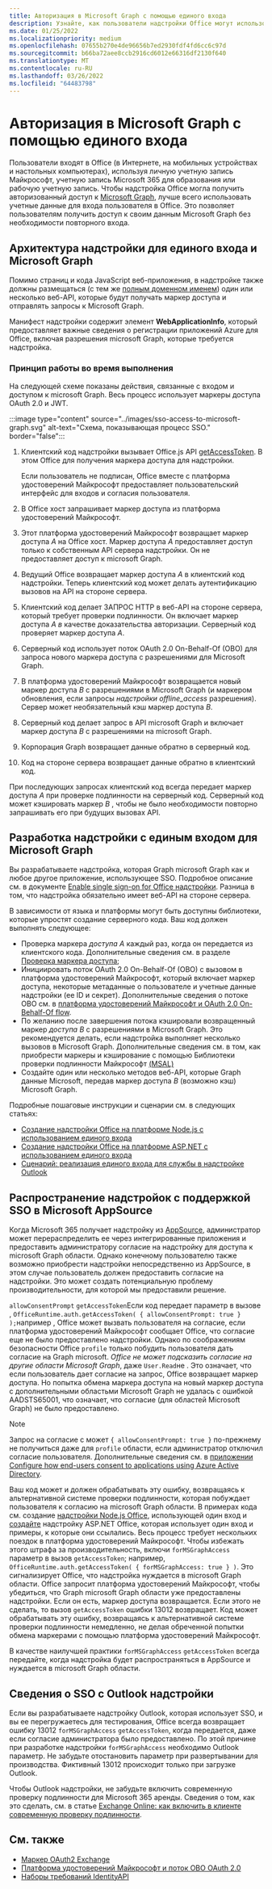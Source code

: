 ```yaml
---
title: Авторизация в Microsoft Graph с помощью единого входа
description: Узнайте, как пользователи надстройки Office могут использовать один вход (SSO) для получения данных из Microsoft Graph.
ms.date: 01/25/2022
ms.localizationpriority: medium
ms.openlocfilehash: 07655b270e4de96656b7ed2930fdf4fd6cc6c97d
ms.sourcegitcommit: b66ba72aee8ccb2916cd6012e66316df2130f640
ms.translationtype: MT
ms.contentlocale: ru-RU
ms.lasthandoff: 03/26/2022
ms.locfileid: "64483798"
---
```

# <a name="authorize-to-microsoft-graph-with-sso"></a>Авторизация в Microsoft Graph с помощью единого входа

Пользователи входят в Office (в Интернете, на мобильных устройствах и настольных компьютерах), используя личную учетную запись Майкрософт, учетную запись Microsoft 365 для образования или рабочую учетную запись. Чтобы надстройка Office могла получить авторизованный доступ к [Microsoft Graph](https://developer.microsoft.com/graph/docs), лучше всего использовать учетные данные для входа пользователя в Office. Это позволяет пользователям получить доступ к своим данным Microsoft Graph без необходимости повторного входа.

## <a name="add-in-architecture-for-sso-and-microsoft-graph"></a>Архитектура надстройки для единого входа и Microsoft Graph

Помимо страниц и кода JavaScript веб-приложения, в надстройке также должны размещаться (с тем же [полным доменном именем](/windows/desktop/DNS/f-gly#_dns_fully_qualified_domain_name_fqdn__gly)) один или несколько веб-API, которые будут получать маркер доступа и отправлять запросы к Microsoft Graph.

Манифест надстройки содержит элемент **WebApplicationInfo**, который предоставляет важные сведения о регистрации приложений Azure для Office, включая разрешения microsoft Graph, которые требуется надстройка.

### <a name="how-it-works-at-runtime"></a>Принцип работы во время выполнения

На следующей схеме показаны действия, связанные с входом и доступом к microsoft Graph. Весь процесс использует маркеры доступа OAuth 2.0 и JWT.

:::image type="content" source="../images/sso-access-to-microsoft-graph.svg" alt-text="Схема, показывающая процесс SSO." border="false":::

1. Клиентский код надстройки вызывает Office.js API [getAccessToken](/javascript/api/office-runtime/officeruntime.auth#office-runtime-officeruntime-auth-getaccesstoken-member(1)). В этом Office для получения маркера доступа для надстройки.

    Если пользователь не подписан, Office вместе с платформа удостоверений Майкрософт предоставляет пользовательский интерфейс для входов и согласия пользователя.

2. В Office хост запрашивает маркер доступа из платформа удостоверений Майкрософт.
3. Этот платформа удостоверений Майкрософт возвращает маркер доступа *A* на Office хост. Маркер доступа *А* предоставляет доступ только к собственным API сервера надстройки. Он не предоставляет доступ к microsoft Graph.
4. Ведущий Office возвращает маркер доступа *A* в клиентский код надстройки. Теперь клиентский код может делать аутентификацию вызовов на API на стороне сервера.
5. Клиентский код делает ЗАПРОС HTTP в веб-API на стороне сервера, который требует проверки подлинности. Он включает маркер доступа *A в* качестве доказательства авторизации. Серверный код проверяет маркер доступа *A*.
6. Серверный код использует поток OAuth 2.0 On-Behalf-Of (OBO) для запроса нового маркера доступа с разрешениями для Microsoft Graph.
7. В платформа удостоверений Майкрософт возвращается новый маркер доступа *B* с разрешениями в Microsoft Graph (и маркером обновления, если запросы *надстройки offline_access* разрешения). Сервер может необязательный кэш маркер доступа *B*.
8. Серверный код делает запрос в API microsoft Graph и включает маркер доступа *B* с разрешениями на microsoft Graph.
9. Корпорация Graph возвращает данные обратно в серверный код.
10. Код на стороне сервера возвращает данные обратно в клиентский код.

При последующих запросах клиентский код всегда передает маркер доступа *A* при проверке подлинности на серверный код. Серверный код может кэшировать маркер *B* , чтобы не было необходимости повторно запрашивать его при будущих вызовах API.

## <a name="develop-an-sso-add-in-that-accesses-microsoft-graph"></a>Разработка надстройки с единым входом для Microsoft Graph

Вы разрабатываете надстройка, которая Graph microsoft Graph как и любое другое приложение, использующее SSO. Подробное описание см. в документе [Enable single sign-on for Office надстройки](../develop/sso-in-office-add-ins.md). Разница в том, что надстройка обязательно имеет веб-API на стороне сервера.

В зависимости от языка и платформы могут быть доступны библиотеки, которые упростят создание серверного кода. Ваш код должен выполнять следующее:

* Проверка маркера *доступа A* каждый раз, когда он передается из клиентского кода. Дополнительные сведения см. в разделе [Проверка маркера доступа](sso-in-office-add-ins.md#pass-the-access-token-to-server-side-code);
* Инициировать поток OAuth 2.0 On-Behalf-Of (OBO) с вызовом в платформа удостоверений Майкрософт, который включает маркер доступа, некоторые метаданные о пользователе и учетные данные надстройки (ее ID и секрет). Дополнительные сведения о потоке OBO см. в [платформа удостоверений Майкрософт и OAuth 2.0 On-Behalf-Of flow](/azure/active-directory/develop/v2-oauth2-on-behalf-of-flow).
* По желанию после завершения потока кэшировали возвращенный маркер *доступа B* с разрешениями в Microsoft Graph. Это рекомендуется делать, если надстройка выполняет несколько вызовов в Microsoft Graph. Дополнительные сведения см. в том, как приобрести маркеры и кэширование с помощью Библиотеки проверки подлинности Майкрософт [(MSAL)](/azure/active-directory/develop/msal-acquire-cache-tokens)
* Создайте один или несколько методов веб-API, которые Graph данные Microsoft, передав маркер доступа *B* (возможно кэш) Microsoft Graph.

Подробные пошаговые инструкции и сценарии см. в следующих статьях:

* [Создание надстройки Office на платформе Node.js с использованием единого входа](create-sso-office-add-ins-nodejs.md)
* [Создание надстройки Office на платформе ASP.NET с использованием единого входа](create-sso-office-add-ins-aspnet.md)
* [Сценарий: реализация единого входа для службы в надстройке Outlook](../outlook/implement-sso-in-outlook-add-in.md)

## <a name="distributing-sso-enabled-add-ins-in-microsoft-appsource"></a>Распространение надстройок с поддержкой SSO в Microsoft AppSource

Когда Microsoft 365 получает надстройку из [AppSource](https://appsource.microsoft.com), администратор может перераспределить ее через интегрированные приложения и предоставить [](/microsoft-365/admin/manage/test-and-deploy-microsoft-365-apps) администратору согласие на надстройку для доступа к microsoft Graph области. Однако конечному пользователю также возможно приобрести надстройки непосредственно из AppSource, в этом случае пользователь должен предоставить согласие на надстройки. Это может создать потенциальную проблему производительности, для которой мы предоставили решение.

`allowConsentPrompt` `getAccessToken`Если код передает параметр в вызове , `OfficeRuntime.auth.getAccessToken( { allowConsentPrompt: true } );`например , Office может вызвать пользователя на согласие, если платформа удостоверений Майкрософт сообщает Office, что согласие еще не было предоставлено надстройки. Однако по соображениям безопасности Office `profile` только побудить пользователя дать согласие на Graph microsoft. *Office не может подсказить согласие на другие области Microsoft Graph*, даже `User.Read`не . Это означает, что если пользователь дает согласие на запрос, Office возвращает маркер доступа. Но попытка обмена маркера доступа на новый маркер доступа с дополнительными областьми Microsoft Graph не удалась с ошибкой AADSTS65001, что означает, что согласие (для областей Microsoft Graph) не было предоставлено.

> [!NOTE]
> Запрос на согласие с может `{ allowConsentPrompt: true }` по-прежнему не получиться даже для `profile` области, если администратор отключил согласие пользователя. Дополнительные сведения см. в [приложении Configure how end-users consent to applications using Azure Active Directory](/azure/active-directory/manage-apps/configure-user-consent).

Ваш код может и должен обрабатывать эту ошибку, возвращаясь к альтернативной системе проверки подлинности, которая побуждает пользователя к согласию на microsoft Graph области. В примерах кода см. создание [надстройки Node.js Office](create-sso-office-add-ins-nodejs.md), использующей один вход и [создайте](create-sso-office-add-ins-aspnet.md) надстройку ASP.NET Office, которая использует один вход и примеры, к которые они ссылались. Весь процесс требует нескольких поездок в платформа удостоверений Майкрософт. Чтобы избежать этого штрафа за производительность, включи `forMSGraphAccess` параметр в вызов `getAccessToken`; например, `OfficeRuntime.auth.getAccessToken( { forMSGraphAccess: true } )`. Это сигнализирует Office, что надстройка нуждается в microsoft Graph области. Office запросит платформа удостоверений Майкрософт, чтобы убедиться, что Graph microsoft Graph области уже предоставлены надстройки. Если он есть, маркер доступа возвращается. Если этого не сделать, то вызов `getAccessToken` ошибки 13012 возвращает. Код может обрабатывать эту ошибку, возвращаясь к альтернативной системе проверки подлинности немедленно, не делая обреченной попытки обмена маркерами с помощью платформа удостоверений Майкрософт.

В качестве наилучшей практики `forMSGraphAccess` `getAccessToken` всегда передайте, когда надстройка будет распространяться в AppSource и нуждается в microsoft Graph области.

## <a name="details-on-sso-with-an-outlook-add-in"></a>Сведения о SSO с Outlook надстройки

Если вы разрабатываете надстройку Outlook, которая использует SSO, и вы ее перегружаетесь для тестирования, Office всегда возвращает  ошибку 13012 `forMSGraphAccess` `getAccessToken`, когда передается, даже если согласие администратора было предоставлено. По этой причине при разработке надстройки `forMSGraphAccess` необходимо  Outlook параметр. Не забудьте отостановить параметр при развертывании для производства. Фиктивный 13012 происходит только при загрузке Outlook.

Чтобы Outlook надстройки, не забудьте включить современную проверку подлинности для Microsoft 365 аренды. Сведения о том, как это сделать, см. в статье [Exchange Online: как включить в клиенте современную проверку подлинности](https://social.technet.microsoft.com/wiki/contents/articles/32711.exchange-online-how-to-enable-your-tenant-for-modern-authentication.aspx).

## <a name="see-also"></a>См. также

* [Маркер OAuth2 Exchange](https://tools.ietf.org/html/draft-ietf-oauth-token-exchange-02)
* [Платформа удостоверений Майкрософт и поток OBO OAuth 2.0](/azure/active-directory/develop/v2-oauth2-on-behalf-of-flow)
* [Наборы требований IdentityAPI](/javascript/api/requirement-sets/identity-api-requirement-sets)
